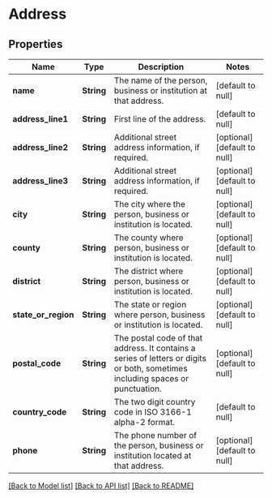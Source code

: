 # Address

## Properties
Name | Type | Description | Notes
------------ | ------------- | ------------- | -------------
**name** | **String** | The name of the person, business or institution at that address. | [default to null]
**address_line1** | **String** | First line of the address. | [default to null]
**address_line2** | **String** | Additional street address information, if required. | [optional] [default to null]
**address_line3** | **String** | Additional street address information, if required. | [optional] [default to null]
**city** | **String** | The city where the person, business or institution is located. | [optional] [default to null]
**county** | **String** | The county where person, business or institution is located. | [optional] [default to null]
**district** | **String** | The district where person, business or institution is located. | [optional] [default to null]
**state_or_region** | **String** | The state or region where person, business or institution is located. | [optional] [default to null]
**postal_code** | **String** | The postal code of that address. It contains a series of letters or digits or both, sometimes including spaces or punctuation. | [optional] [default to null]
**country_code** | **String** | The two digit country code in ISO 3166-1 alpha-2 format. | [default to null]
**phone** | **String** | The phone number of the person, business or institution located at that address. | [optional] [default to null]

[[Back to Model list]](../README.md#documentation-for-models) [[Back to API list]](../README.md#documentation-for-api-endpoints) [[Back to README]](../README.md)



